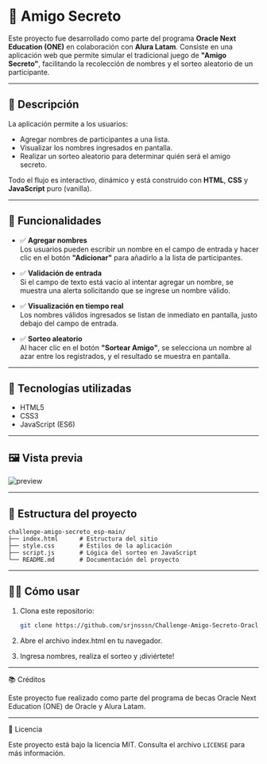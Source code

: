 # 🎁 Amigo Secreto

Este proyecto fue desarrollado como parte del programa **Oracle Next Education (ONE)** en colaboración con **Alura Latam**. Consiste en una aplicación web que permite simular el tradicional juego de **"Amigo Secreto"**, facilitando la recolección de nombres y el sorteo aleatorio de un participante.

---

## 📌 Descripción

La aplicación permite a los usuarios:

- Agregar nombres de participantes a una lista.
- Visualizar los nombres ingresados en pantalla.
- Realizar un sorteo aleatorio para determinar quién será el amigo secreto.

Todo el flujo es interactivo, dinámico y está construido con **HTML**, **CSS** y **JavaScript** puro (vanilla).

---

## 🧠 Funcionalidades

- ✅ **Agregar nombres**  
  Los usuarios pueden escribir un nombre en el campo de entrada y hacer clic en el botón **"Adicionar"** para añadirlo a la lista de participantes.

- ✅ **Validación de entrada**  
  Si el campo de texto está vacío al intentar agregar un nombre, se muestra una alerta solicitando que se ingrese un nombre válido.

- ✅ **Visualización en tiempo real**  
  Los nombres válidos ingresados se listan de inmediato en pantalla, justo debajo del campo de entrada.

- ✅ **Sorteo aleatorio**  
  Al hacer clic en el botón **"Sortear Amigo"**, se selecciona un nombre al azar entre los registrados, y el resultado se muestra en pantalla.

---

## 🚀 Tecnologías utilizadas

- HTML5  
- CSS3  
- JavaScript (ES6)

---

## 🖼️ Vista previa

![preview](./preview.png)

---

## 📁 Estructura del proyecto

```text
challenge-amigo-secreto_esp-main/
├── index.html      # Estructura del sitio
├── style.css       # Estilos de la aplicación
├── script.js       # Lógica del sorteo en JavaScript
└── README.md       # Documentación del proyecto
```


---

## 👨‍💻 Cómo usar

1. Clona este repositorio:
   ```bash
   git clone https://github.com/srjnsssn/Challenge-Amigo-Secreto-Oracle-One.git
   
2. Abre el archivo index.html en tu navegador.

3. Ingresa nombres, realiza el sorteo y ¡diviértete!

---

📚 Créditos

Este proyecto fue realizado como parte del programa de becas Oracle Next Education (ONE) de Oracle y Alura Latam.

---

📝 Licencia

Este proyecto está bajo la licencia MIT. Consulta el archivo ```LICENSE``` para más información.

